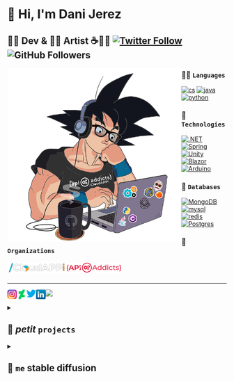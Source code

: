 # 🖖 Hi, I'm Dani Jerez
## 👨‍💻 Dev & 👨‍🎨 Artist ☕🐍🍩 [![Twitter Follow](https://img.shields.io/twitter/follow/d4nijerez?style=social)](https://twitter.com/d4nijerez) ![GitHub Followers](https://img.shields.io/github/followers/danijerez?style=social)

<img src='imgs/goku_dev.png' width = '400' align='left'>


### 🧙‍♂️ `Languages`

[![cs](https://img.shields.io/badge/CSharp-239120?style=flat&logo=c-sharp&logoColor=white)](https://dotnet.microsoft.com/)
[![java](https://img.shields.io/badge/Kotlin-7F52FF?style=flat&logo=kotlin&logoColor=white)](https://www.java.com/es/)
[![python](https://img.shields.io/badge/Python-3776AB?style=flat&logo=python&logoColor=white)](https://www.python.org/)

### 📱 `Technologies`
[![.NET](https://img.shields.io/badge/DotNet-512BD4?style=flat&logo=.net&logoColor=white)](https://dotnet.microsoft.com/)
[![Spring](https://img.shields.io/badge/Spring-6DB33F?style=flat&logo=spring&logoColor=white)](https://spring.io/)
[![Unity](https://img.shields.io/badge/Unity-100000?style=flat&logo=unity&logoColor=white)](https://unity.com/)
[![Blazor](https://img.shields.io/badge/Blazor-5C2D91?style=flat&logo=blazor&logoColor=white)](https://dotnet.microsoft.com/apps/aspnet/web-apps/blazor)
[![Arduino](https://img.shields.io/badge/Arduino-008184?style=flat&logo=arduino&logoColor=white)](https://www.arduino.cc/en/software)

### 🧮 `Databases`
[![MongoDB](https://img.shields.io/badge/MongoDB-47A248?style=flat&logo=mongodb&logoColor=white)](https://www.mongodb.com/)
[![mysql](https://img.shields.io/badge/MySQL-4479A1?style=flat&logo=mysql&logoColor=white)](https://www.mysql.com/)
[![redis](https://img.shields.io/badge/Redis-DC382D.svg?style=flat&logo=redis&logoColor=white)](https://redis.io/)
[![Postgres](https://img.shields.io/badge/PostgreSQL-4169E1?style=flat&logo=PostgreSQL&logoColor=white)](https://www.postgresql.org/)

###  🌼 `Organizations`

<a href="https://cloudappi.net/">
  <img align="left" alt="linkedin" height="25px" src="icons/cloudappi.png" />
</a>
<a href="https://www.apiaddicts.org/">
  <img align="left" alt="linkedin" height="25px" src="icons/apiaddicts.png" />
</a>
<br>
<br>
<hr>

<a href="https://www.instagram.com/d4vniel/">
  <img align="left" alt="instagram" width="22px" src="icons/instagram.png" />
</a>
<a href="https://www.deviantart.com/d4nijerez">
  <img align="left" alt="deviantart" width="22px" src="icons/deviantart.png" />
</a>
<a href="https://twitter.com/d4nijerez">
  <img align="left" alt="twitter" width="22px" src="icons/twitter.png" />
</a>
<a href="https://www.linkedin.com/in/daniel-jerez-garrido-886191b2">
  <img align="left" alt="linkedin" width="22px" src="icons/linkedin.png" />
</a>

![](https://visitor-badge.glitch.me/badge?page_id=danijerez.danijerez)


<details>
  <summary>
 
 ## 🚧 *petit* `projects`

</summary>
  
  <table>
   <tr>
      <td><a href="https://github.com/danijerez/doorbell_alexa">🔔 doorbell alexa</a></td>
      <td>arduino device that notifies with alexa when the doorbell rings</td>
      <td><img width = '20' src="https://github.com/lipis/flag-icons/blob/main/flags/1x1/es.svg"></td>
      <td><img width = '20' src="https://cdn.icon-icons.com/icons2/2699/PNG/512/arduino_logo_icon_170518.png"></td>
   </tr>

   <tr>
      <td><a href="https://github.com/danijerez/voicemask">🎭 voicemask</a></td>
      <td>arduino electronic mask that shows expressions in led matrix according to sound</td>
      <td><img width = '20' src="https://github.com/lipis/flag-icons/blob/main/flags/1x1/es.svg"></td>
      <td><img width = '20' src="https://cdn.icon-icons.com/icons2/2699/PNG/512/arduino_logo_icon_170518.png"></td>
   </tr>
   
   <tr>
      <td><a href="https://github.com/danijerez/voicemask">🎅 sensor pir</a></td>
      <td>arduino device that notifies with alexa when there is movement</td>
      <td><img width = '20' src="https://github.com/lipis/flag-icons/blob/main/flags/1x1/es.svg"></td>
      <td><img width = '20' src="https://cdn.icon-icons.com/icons2/2699/PNG/512/arduino_logo_icon_170518.png"></td>
   </tr>
   
   <tr>
      <td><a href="https://github.com/danijerez/voicemask">⌛ hourglass</a></td>
      <td>ardunino device digital hourglass</td>
      <td><img width = '20' src="https://github.com/lipis/flag-icons/blob/main/flags/1x1/us.svg"></td>
      <td><img width = '20' src="https://cdn.icon-icons.com/icons2/2699/PNG/512/arduino_logo_icon_170518.png"></td>
   </tr>
   
   <tr>
      <td><a href="https://danijerez.github.io/koloro">🎨 koloro</a></td>
      <td>web to download drawings for colors (pokemon, digimon, etc)</td>
      <td><img width = '20' src="https://github.com/lipis/flag-icons/blob/main/flags/1x1/us.svg"></td>
      <td><img width = '20' src="icons/csharp.svg"><img width = '20' src="https://cdn.icon-icons.com/icons2/1488/PNG/512/5352-html5_102567.png"><img width = '20' src="https://cdn.icon-icons.com/icons2/2107/PNG/512/file_type_js_official_icon_130509.png"><img width = '20' src="https://cdn.icon-icons.com/icons2/2107/PNG/512/file_type_css_icon_130661.png"></td>
   </tr>
   
   <tr>
      <td><a href="https://github.com/danijerez/updater">📦 updater</a></td>
      <td>little solution to update apps</td>
      <td><img width = '20' src="https://github.com/lipis/flag-icons/blob/main/flags/1x1/us.svg"></td>
      <td><img height = '20' src="https://cdn.icon-icons.com/icons2/2530/PNG/512/csharp_dotnet_button_icon_151936.png"></td>
   </tr>
   
</table>

</details> 
<details> 
  <summary>
  
 ## 🤖 `me` stable diffusion
 
</summary>
<img align="left" alt="linkedin" width="17%" src="imgs/ia/1.png" />
<img align="left" alt="linkedin" width="17%" src="imgs/ia/2.png" />
<img align="left" alt="linkedin" width="17%" src="imgs/ia/3.png" />
<img align="left" alt="linkedin" width="17%" src="imgs/ia/4.png" />
<img align="left" alt="linkedin" width="17%" src="imgs/ia/5.png" />
<img align="left" alt="linkedin" width="17%" src="imgs/ia/6.png" />
<img align="left" alt="linkedin" width="17%" src="imgs/ia/7.png" />
<img align="left" alt="linkedin" width="17%" src="imgs/ia/8.png" />
<img align="left" alt="linkedin" width="17%" src="imgs/ia/9.png" />
<img align="left" alt="linkedin" width="17%" src="imgs/ia/10.png" />
<img align="left" alt="linkedin" width="17%" src="imgs/ia/11.png" />
<img align="left" alt="linkedin" width="17%" src="imgs/ia/12.png" />
<img align="left" alt="linkedin" width="17%" src="imgs/ia/13.png" />
<img align="left" alt="linkedin" width="17%" src="imgs/ia/14.png" />
<img align="left" alt="linkedin" width="17%" src="imgs/ia/15.png" />
<img align="left" alt="linkedin" width="17%" src="imgs/ia/16.png" />
<img align="left" alt="linkedin" width="17%" src="imgs/ia/17.png" />
<img align="left" alt="linkedin" width="17%" src="imgs/ia/18.png" />
<img align="left" alt="linkedin" width="17%" src="imgs/ia/19.png" />
<img align="left" alt="linkedin" width="17%" src="imgs/ia/20.png" />
</details> 



